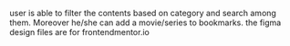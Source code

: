 user is able to filter the contents based on category and search among them. Moreover he/she can add a movie/series to bookmarks.
the figma design files are for frontendmentor.io
